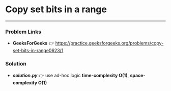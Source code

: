 # Copy set bits in a range

---

### Problem Links
- **__GeeksForGeeks__** :point_right: https://practice.geeksforgeeks.org/problems/copy-set-bits-in-range0623/1

### Solution
- **_solution.py_** :point_right: use ad-hoc logic **time-complexity O(1)**, **space-complexity O(1)**
